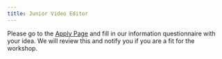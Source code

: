 ```yaml
---
title: Junior Video Editor
---
```


Please go to the [Apply Page](/apply) and fill in our information questionnaire with your idea. We will review this and notify you if you are a fit for the workshop.
